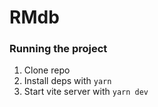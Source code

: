 # RMdb
### Running the project
1. Clone repo
2. Install deps with `yarn`
3. Start vite server with `yarn dev`